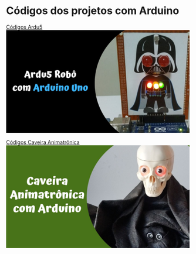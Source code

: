 # Códigos dos projetos com Arduino



[Códigos Ardu5](/Ardu5%20Robô/)  
<img src="imagens/ardu5DarthVader.jpg" alt="Ardu5 Robô" width="500">


[Códigos Caveira Animatrônica](Caveira%20Animatrônica/)  
<img src="imagens/CaveiraAnimatronica.jpg" alt="Caveira Animatrônica" width="500">




